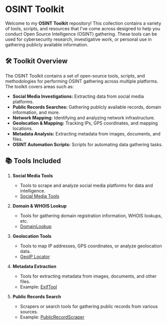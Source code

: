 
# OSINT Toolkit

Welcome to my **OSINT Toolkit** repository! This collection contains a variety of tools, scripts, and resources that I've come across designed to help you conduct Open Source Intelligence (OSINT) gathering. These tools can be used for cybersecurity research, investigative work, or personal use in gathering publicly available information.

## 🛠️ Toolkit Overview

The OSINT Toolkit contains a set of open-source tools, scripts, and methodologies for performing OSINT gathering across multiple platforms. The toolkit covers areas such as:

- **Social Media Investigations:** Extracting data from social media platforms.
- **Public Records Searches:** Gathering publicly available records, domain information, and more.
- **Network Mapping:** Identifying and analyzing network infrastructure.
- **Geolocation & Mapping:** Tracking IPs, GPS coordinates, and mapping locations.
- **Metadata Analysis:** Extracting metadata from images, documents, and files.
- **OSINT Automation Scripts:** Scripts for automating data gathering tasks.

## 📚 Tools Included

1. **Social Media Tools**
   - Tools to scrape and analyze social media platforms for data and intelligence.
   - [Social Media Tools](social-media-tools)

3. **Domain & WHOIS Lookup**
   - Tools for gathering domain registration information, WHOIS lookups, etc.
   -  [DomainLookup](Domain-IP-Tools.MD)

4. **Geolocation Tools**
   - Tools to map IP addresses, GPS coordinates, or analyze geolocation data.
   - [GeoIP Locator](GEO-Tools.MD)

5. **Metadata Extraction**
   - Tools for extracting metadata from images, documents, and other files.
   - Example: [ExifTool](link_to_script_or_tool)

6. **Public Records Search**
   - Scrapers or search tools for gathering public records from various sources.
   - Example: [PublicRecordScraper](link_to_script_or_tool)

